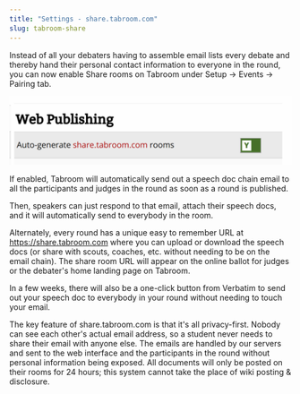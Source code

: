 ```yaml
---
title: "Settings - share.tabroom.com"
slug: tabroom-share
---
```


Instead of all your debaters having to assemble email lists every debate
and thereby hand their personal contact information to everyone in the
round, you can now enable Share rooms on Tabroom under Setup -> Events
-> Pairing tab.

<img src="/screenshots/Share.tabroom.com_Enable_Setting.png" title="Share.tabroom.com_Enable_Setting.png" />

If enabled, Tabroom will automatically send out a speech doc chain email
to all the participants and judges in the round as soon as a round is
published.

Then, speakers can just respond to that email, attach their speech docs,
and it will automatically send to everybody in the room.

Alternately, every round has a unique easy to remember URL at
https://share.tabroom.com where you can upload or download the speech
docs (or share with scouts, coaches, etc. without needing to be on the
email chain). The share room URL will appear on the online ballot for
judges or the debater's home landing page on Tabroom.

In a few weeks, there will also be a one-click button from Verbatim to
send out your speech doc to everybody in your round without needing to
touch your email.

The key feature of share.tabroom.com is that it's all privacy-first.
Nobody can see each other's actual email address, so a student never
needs to share their email with anyone else. The emails are handled by
our servers and sent to the web interface and the participants in the
round without personal information being exposed. All documents will
only be posted on their rooms for 24 hours; this system cannot take the
place of wiki posting & disclosure.
